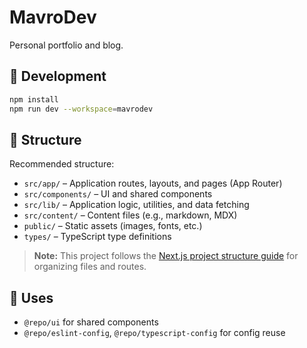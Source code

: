 # MavroDev

Personal portfolio and blog.

## 🚀 Development

```sh
npm install
npm run dev --workspace=mavrodev
```

## 📁 Structure

Recommended structure:

- `src/app/` – Application routes, layouts, and pages (App Router)
- `src/components/` – UI and shared components
- `src/lib/` – Application logic, utilities, and data fetching
- `src/content/` – Content files (e.g., markdown, MDX)
- `public/` – Static assets (images, fonts, etc.)
- `types/` – TypeScript type definitions

> **Note:** This project follows the [Next.js project structure guide](https://nextjs.org/docs/app/getting-started/project-structure) for organizing files and routes.

## 🧩 Uses

- `@repo/ui` for shared components
- `@repo/eslint-config`, `@repo/typescript-config` for config reuse
